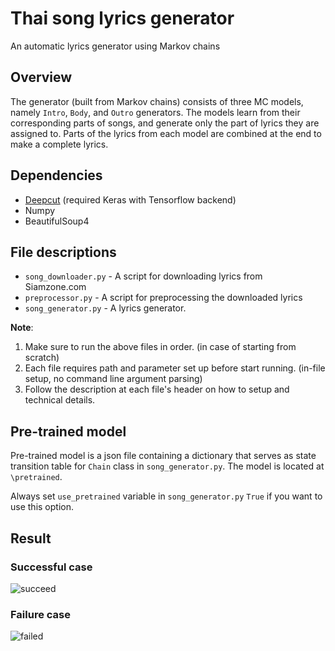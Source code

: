 # Thai song lyrics generator
An automatic lyrics generator using Markov chains

## Overview
The generator (built from Markov chains) consists of three MC models, namely `Intro`, `Body`, and `Outro` generators.
The models learn from their corresponding parts of songs, and generate only the part of lyrics they are assigned to.
Parts of the lyrics from each model are combined at the end to make a complete lyrics.

## Dependencies
* [Deepcut](https://github.com/rkcosmos/deepcut) (required Keras with Tensorflow backend)
* Numpy
* BeautifulSoup4

## File descriptions
* `song_downloader.py` - A script for downloading lyrics from Siamzone.com
* `preprocessor.py` - A script for preprocessing the downloaded lyrics
* `song_generator.py` - A lyrics generator.

__Note__:
1. Make sure to run the above files in order. (in case of starting from scratch)
2. Each file requires path and parameter set up before start running. (in-file setup, no command line argument parsing)
3. Follow the description at each file's header on how to setup and technical details.

## Pre-trained model
Pre-trained model is a json file containing a dictionary that serves as state transition table for `Chain` class in `song_generator.py`.
The model is located at `\pretrained`.

Always set `use_pretrained` variable in `song_generator.py` `True` if you want to use this option.

## Result

### Successful case
![succeed](https://cdn-images-1.medium.com/max/1000/1*kLDMXK3LasrwiSG5r0_7hw.png)

### Failure case
![failed](https://cdn-images-1.medium.com/max/1200/1*VvlXW97h4Qq98eK5K2dEQA.png)
